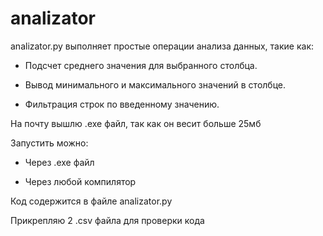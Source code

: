 # analizator

analizator.py выполняет простые операции анализа данных, такие как:

- Подсчет среднего значения для выбранного столбца.

- Вывод минимального и максимального значений в столбце.

- Фильтрация строк по введенному значению.

На почту вышлю .exe файл, так как он весит больше 25мб


Запустить можно:

- Через .exe файл

- Через любой компилятор


Код содержится в файле analizator.py

Прикрепляю 2 .csv файла для проверки кода
